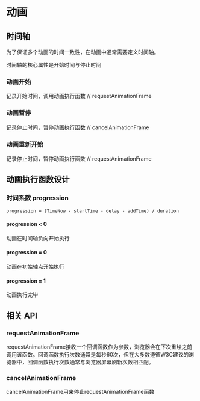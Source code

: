 # 动画

## 时间轴

为了保证多个动画的时间一致性，在动画中通常需要定义时间轴。

时间轴的核心属性是开始时间与停止时间

### 动画开始

记录开始时间，调用动画执行函数 // requestAnimationFrame

### 动画暂停

记录停止时间，暂停动画执行函数 // cancelAnimationFrame

### 动画重新开始

记录停止时间，暂停动画执行函数 // requestAnimationFrame

## 动画执行函数设计

### 时间系数 progression

  `progression = (TimeNow - startTime - delay - addTime) / duration`

#### progression < 0

  动画在时间轴负向开始执行

#### progression = 0

  动画在初始轴点开始执行

#### progression = 1

  动画执行完毕


## 相关 API

### requestAnimationFrame

requestAnimationFrame接收一个回调函数作为参数，浏览器会在下次重绘之前调用该函数。回调函数执行次数通常是每秒60次，但在大多数遵循W3C建议的浏览器中，回调函数执行次数通常与浏览器屏幕刷新次数相匹配。

### cancelAnimationFrame
cancelAnimationFrame用来停止requestAnimationFrame函数